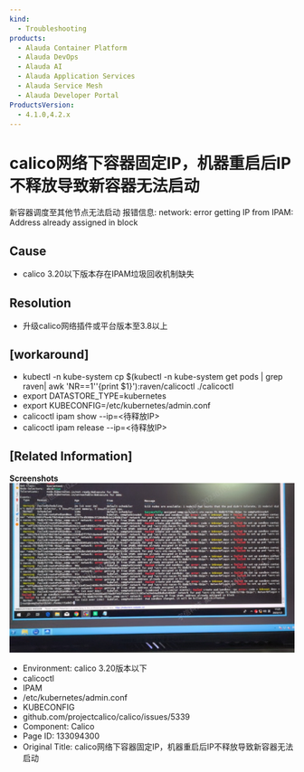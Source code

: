 ```yaml
---
kind:
  - Troubleshooting
products:
  - Alauda Container Platform
  - Alauda DevOps
  - Alauda AI
  - Alauda Application Services
  - Alauda Service Mesh
  - Alauda Developer Portal
ProductsVersion:
  - 4.1.0,4.2.x
---
```

<!-- A type of document that involves encountering a fault, diagnosing it, performing root cause analysis, and providing solutions. -->

# calico网络下容器固定IP，机器重启后IP不释放导致新容器无法启动

新容器调度至其他节点无法启动 报错信息: network: error getting IP from IPAM: Address already assigned in block

## Cause
- calico 3.20以下版本存在IPAM垃圾回收机制缺失

## Resolution
- 升级calico网络插件或平台版本至3.8以上

## [workaround]
- kubectl -n kube-system cp $(kubectl -n kube-system get pods | grep raven| awk 'NR==1''{print $1}'):raven/calicoctl ./calicoctl
- export DATASTORE_TYPE=kubernetes
- export KUBECONFIG=/etc/kubernetes/admin.conf
- calicoctl ipam show --ip=<待释放IP>
- calicoctl ipam release --ip=<待释放IP>

## [Related Information]
**Screenshots**
![](assets/calicowang-luo-xia-rong-qi-gu-ding-ip-ji-qi-zhong-qi-hou-ipbu-shi-fang-dao-zhi-x/image2023-1-4_10-28-35.png)
- Environment: calico 3.20版本以下
- calicoctl
- IPAM
- /etc/kubernetes/admin.conf
- KUBECONFIG
- github.com/projectcalico/calico/issues/5339
- Component: Calico
- Page ID: 133094300
- Original Title: calico网络下容器固定IP，机器重启后IP不释放导致新容器无法启动
